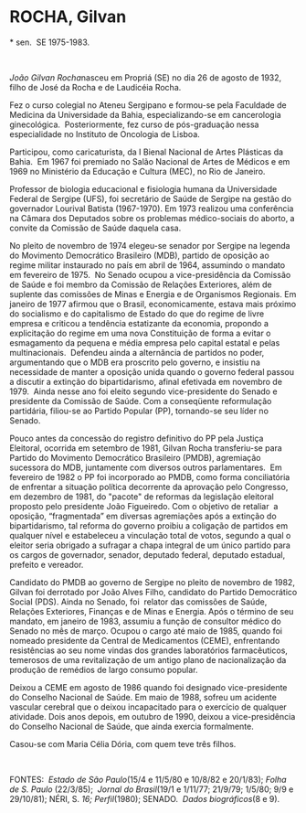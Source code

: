 ROCHA, Gilvan
=============

\* sen.  SE 1975-1983.

 

*João Gilvan Rocha*nasceu em Propriá (SE) no dia 26 de agosto de 1932,
filho de José da Rocha e de Laudicéia Rocha.

Fez o curso colegial no Ateneu Sergipano e formou-se pela Faculdade de
Medicina da Universidade da Bahia, especializando-se em cancerologia
ginecológica.  Posteriormente, fez curso de pós-graduação nessa
especialidade no Instituto de Oncologia de Lisboa.

Participou, como caricaturista, da I Bienal Nacional de Artes Plásticas
da Bahia.  Em 1967 foi premiado no Salão Nacional de Artes de Médicos e
em 1969 no Ministério da Educação e Cultura (MEC), no Rio de Janeiro.

Professor de biologia educacional e fisiologia humana da Universidade
Federal de Sergipe (UFS), foi secretário de Saúde de Sergipe na gestão
do governador Lourival Batista (1967-1970). Em 1973 realizou uma
confe­rência na Câmara dos Deputados sobre os problemas médico-sociais
do aborto, a convite da Comissão de Saúde daquela casa.

No pleito de novembro de 1974 elegeu-se senador por Sergipe na legenda
do Movimento Democrático Brasileiro (MDB), partido de oposição ao regime
militar instaurado no país em abril de 1964, assumindo o mandato em
fevereiro de 1975.  No Senado ocupou a vice-presidência da Comissão de
Saúde e foi membro da Comissão de Relações Exteriores, além de suplente
das comissões de Minas e Energia e de Organismos Regionais. Em janeiro
de 1977 afirmou que o Brasil, economicamente, estava mais próximo do
socialismo e do capitalismo de Estado do que do regime de livre empresa
e criticou a ten­dência estatizante da economia, propondo a explicitação
do regime em uma nova Consti­tuição de forma a evitar o esmagamento da
pequena e média empresa pelo capital estatal e pelas multinacionais. 
Defendeu ainda a alter­nância de partidos no poder, argumentando que o
MDB era proscrito pelo governo, e insistiu na necessidade de manter a
oposição unida quando o governo federal passou a discutir a extinção do
bipartidarismo, afinal efetivada em novembro de 1979.  Ainda nesse ano
foi eleito segundo vice-presidente do Senado e presidente da Comissão de
Saúde. Com a conseqüente reformulação partidária, filiou-se ao Partido
Popular (PP), tornando-se seu líder no Senado.

Pouco antes da concessão do registro defi­nitivo do PP pela Justiça
Eleitoral, ocorrida em setembro de 1981, Gilvan Rocha transferiu-se para
Partido do Movimento Democrático Bra­sileiro (PMDB), agremiação
sucessora do MDB, juntamente com diversos outros parlamentares.  Em
fevereiro de 1982 o PP foi incorporado ao PMDB, como forma conciliatória
de enfrentar a situação política decorrente da aprovação pelo Congresso,
em dezembro de 1981, do "pacote" de reformas da legislação eleitoral
proposto pelo presiden­te João Figueiredo. Com o objetivo de retaliar  a
oposição, “fragmentada” em diversas agremiações após a extinção do
bipartidarismo, tal reforma do governo proibiu a coligação de partidos
em qualquer nível e estabeleceu a vinculação total de votos, segundo a
qual o eleitor seria obrigado a sufragar a chapa integral de um único
partido para os cargos de governador, senador, deputado federal,
deputado estadual, prefeito e vereador.

Candidato do PMDB ao governo de Sergipe no pleito de novembro de 1982,
Gilvan foi derrotado por João Alves Filho, candidato do Partido
Democrático Social (PDS). Ainda no Senado, foi  relator das comissões de
Saúde, Relações Exteriores, Finanças e de Minas e Energia. Após o
término de seu mandato, em janeiro de 1983, assumiu a função de
consultor médico do Senado no mês de março. Ocupou o cargo até maio de
1985, quando foi nomeado presidente da Central de Medicamentos (CEME),
enfrentando resistências ao seu nome vindas dos grandes laboratórios
farmacêuticos, temerosos de uma revitalização de um antigo plano de
nacionalização da produção de remédios de largo consumo popular.

Deixou a CEME em agosto de 1986 quando foi designado vice-presidente do
Conselho Nacional de Saúde. Em maio de 1988, sofreu um acidente vascular
cerebral que o deixou incapacitado para o exercício de qualquer
atividade. Dois anos depois, em outubro de 1990, deixou a
vice-presidência do Conselho Nacional de Saúde, que ainda exercia
formalmente.  

Casou-se com Maria Célia Dória, com quem teve três filhos.

 

FONTES:  *Estado de São Paulo*(15/4 e 11/5/80 e 10/8/82 e 20/1/83);
*Folha de S. Paulo* (22/3/85);  *Jornal do Brasil*(19/1 e 1/11/77;
21/9/79; 1/5/80; 9/9 e 29/10/81); NÉRI, S. *16; Perfil*(1980); SENADO. 
*Dados* *biográficos*(8 e 9).

 

 
